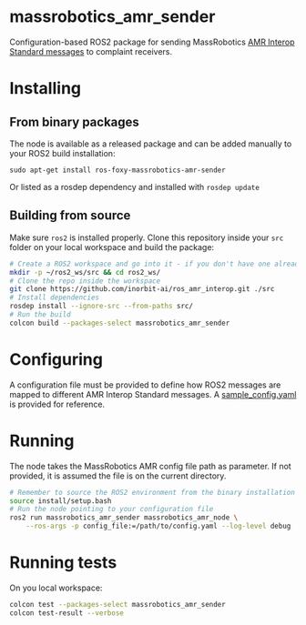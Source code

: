 # massrobotics_amr_sender

Configuration-based ROS2 package for sending MassRobotics [AMR Interop Standard messages](https://github.com/MassRobotics-AMR/AMR_Interop_Standard) to complaint receivers.

# Installing

## From binary packages

The node is available as a released package and can be added manually to your ROS2 build installation:

```sudo apt-get install ros-foxy-massrobotics-amr-sender```

Or listed as a rosdep dependency and installed with `rosdep update`

## Building from source

Make sure `ros2` is installed properly. Clone this repository inside your `src` folder on your local workspace and build the package:

```bash
# Create a ROS2 workspace and go into it - if you don't have one already
mkdir -p ~/ros2_ws/src && cd ros2_ws/
# Clone the repo inside the workspace
git clone https://github.com/inorbit-ai/ros_amr_interop.git ./src
# Install dependencies
rosdep install --ignore-src --from-paths src/
# Run the build
colcon build --packages-select massrobotics_amr_sender
```
# Configuring

A configuration file must be provided to define how ROS2 messages are mapped to different AMR Interop Standard messages. A [sample_config.yaml](https://github.com/inorbit-ai/ros_amr_interop/blob/foxy-devel/massrobotics_amr_sender_py/sample_config.yaml) is provided for reference.

# Running

The node takes the MassRobotics AMR config file path as parameter. If not provided, it is assumed the file is on the current directory.

```bash
# Remember to source the ROS2 environment from the binary installation or your workspace overlay
source install/setup.bash
# Run the node pointing to your configuration file
ros2 run massrobotics_amr_sender massrobotics_amr_node \
    --ros-args -p config_file:=/path/to/config.yaml --log-level debug
```


# Running tests

On you local workspace:

```bash
colcon test --packages-select massrobotics_amr_sender
colcon test-result --verbose
```
